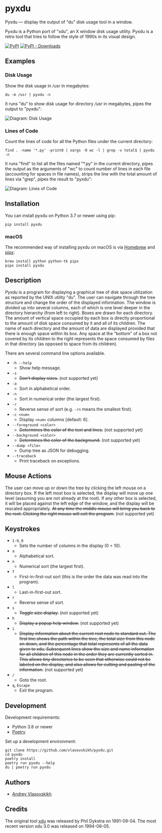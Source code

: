 pyxdu
=====

Pyxdu — display the output of "du" disk usage tool in a window.

Pyxdu is a Python port of "xdu", an X window disk usage utility. Pyxdu is a retro tool
that tries to follow the style of 1990s in its visual design.

[![PyPI](https://img.shields.io/pypi/v/pyxdu)](https://pypi.org/project/pyxdu/)
[![PyPI - Downloads](https://img.shields.io/pypi/dm/pyxdu)](https://pypi.org/project/pyxdu/)


Examples
--------

### Disk Usage

Show the disk usage in /usr in megabytes:

```shell
du -m /usr | pyxdu -n
```

It runs "du" to show disk usage for directory _/usr_ in megabytes, pipes the output to
"pyxdu":

![Diagram: Disk Usage][dark]

### Lines of Code

Count the lines of code for all the Python files under the current directory:

```shell
find . -name '*.py' -print0 | xargs -0 wc -l | grep -v total$ | pyxdu -n
```

It runs "find" to list all the files named "*.py" in the current directory, pipes the
output as the arguments of "wc" to count number of lines in each file (accounting 
for spaces in file names), strips the line with the total amount of lines via "grep", 
pipes the result to "pyxdu":

![Diagram: Lines of Code][loc]


Installation
------------

You can install pyxdu on Python 3.7 or newer using pip:

```shell
pip install pyxdu
```

### macOS

The recommended way of installing pyxdu on macOS is via [Homebrew](https://brew.sh) 
and [pipx](https://pypa.github.io/pipx/):

```shell
brew install python python-tk pipx
pipx install pyxdu
```

Description
-----------

_Pyxdu_ is a program for displaying a graphical tree of disk space utilization as
reported by the UNIX utility "du". The user can navigate through the tree structure and
change the order of the displayed information. The window is divided up into several
columns, each of which is one level deeper in the directory hierarchy (from left to
right). Boxes are drawn for each directory. The amount of vertical space occupied by
each box is directly proportional to the amount of disk space consumed by it and all of
its children. The name of each directory and the amount of data are displayed provided
that there is enough space within its box. Any space at the "bottom" of a box not
covered by its children to the right represents the space consumed by files _in_ that
directory (as opposed to space from its children).

There are several command line options available.

* `-h --help`
  * Show help message.
* `-s`
  * ~~Don't display sizes.~~ (not supported yet)
* `-a`
  * Sort in alphabetical order.
* `-n`
  * Sort in numerical order (the largest first).
* `-r`
  * Reverse sense of sort (e.g. `-rn` means the smallest first).
* `-c <num>`
  * Display `<num>` columns \[default: 6\].
* `--foreground <color>`
  * ~~Determines the color of the text and lines.~~ (not supported yet)
* `--background <color>`
  * ~~Determines the color of the background.~~ (not supported yet)
* `--dump <file>`
  * Dump tree as JSON for debugging.
* `--traceback`
  * Print traceback on exceptions.

Mouse Actions
-------------

The user can move up or down the tree by clicking the left mouse on a directory box. If
the left most box is selected, the display will move up one level (assuming you are not
already at the root). If any other box is selected, it will be placed against the left
edge of the window, and the display will be rescaled appropriately. ~~At any time the
middle mouse will bring you back to the root. Clicking the right mouse will exit the
program.~~ (not supported yet)


Keystrokes
----------

* `1-9`, `0`
  * Sets the number of columns in the display (0 = 10).
* `a`
  * Alphabetical sort.
* `n`
  * Numerical sort (the largest first).
* `f`
  * First-in-first-out sort (this is the order the data was read into the program).
* `l`
  * Last-in-first-out sort.
* `r`
  * Reverse sense of sort.
* `s`
  * ~~Toggle size display.~~ (not supported yet)
* `h`
  * ~~Display a popup help window.~~ (not supported yet)
* `i`
  * ~~Display information about the current root node to standard out. The first line
    shows the path within the tree, the total size from this node on down, and the
    percentage that total represents of all the data given to xdu. Subsequent lines show
    the size and name information for all children of this node in the order they are
    currently sorted in. This allows tiny directories to be seen that otherwise could
    not be labeled on the display, and also allows for cutting and pasting of the
    information.~~ (not supported yet)
* `/`
  * Goto the root.
* `q`, `Escape`
  * Exit the program.


Development
-----------

Development requirements:

* Python 3.8 or newer
* [Poetry][]

Set up a development environment:

```shell
git clone https://github.com/vlasovskikh/pyxdu.git
cd pyxdu
poetry install
poetry run pyxdu --help
du | poetry run pyxdu
```


Authors
-------

* [Andrey Vlasovskikh][vlasovskikh]


Credits
-------

The original tool [xdu][] was released by Phil Dykstra on 1991-09-04. The most recent
version xdu 3.0 was released on 1994-06-05.


[xdu]: https://github.com/vlasovskikh/xdu
[poetry]: https://python-poetry.org
[vlasovskikh]: https://pirx.ru
[dark]: https://raw.githubusercontent.com/vlasovskikh/pyxdu/main/media/dark.png
[loc]: https://raw.githubusercontent.com/vlasovskikh/pyxdu/main/media/loc.png
